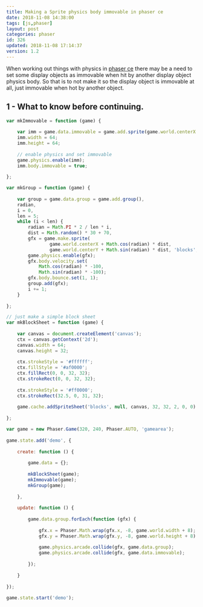 ```yaml
---
title: Making a Sprite physics body immovable in phaser ce
date: 2018-11-08 14:38:00
tags: [js,phaser]
layout: post
categories: phaser
id: 326
updated: 2018-11-08 17:14:37
version: 1.2
---
```


When working out things with physics in [phaser ce](https://photonstorm.github.io/phaser-ce/index.html) there may be a need to set some display objects as immovable when hit by another display object physics body. So that is to not make it so the display object is immovable at all, just immovable when hot by another object.

<!-- more -->

## 1 - What to know before continuing.


```js
var mkImmovable = function (game) {
 
    var imm = game.data.immovable = game.add.sprite(game.world.centerX - 32, game.world.centerY - 32, 'blocks', 0);
    imm.width = 64;
    imm.height = 64;
 
    // enable physics and set immovable
    game.physics.enable(imm);
    imm.body.immovable = true;
 
};
```

```js
var mkGroup = function (game) {
 
    var group = game.data.group = game.add.group(),
    radian,
    i = 0,
    len = 5;
    while (i < len) {
        radian = Math.PI * 2 / len * i,
        dist = Math.random() * 30 + 70,
        gfx = game.make.sprite(
                game.world.centerX + Math.cos(radian) * dist,
                game.world.centerY + Math.sin(radian) * dist, 'blocks', 1);
        game.physics.enable(gfx);
        gfx.body.velocity.set(
            Math.cos(radian) * -100,
            Math.sin(radian) * -100);
        gfx.body.bounce.set(1, 1);
        group.add(gfx);
        i += 1;
    }
 
};
```

```js
// just make a simple block sheet
var mkBlockSheet = function (game) {
 
    var canvas = document.createElement('canvas');
    ctx = canvas.getContext('2d');
    canvas.width = 64;
    canvas.height = 32;
 
    ctx.strokeStyle = '#ffffff';
    ctx.fillStyle = '#af0000';
    ctx.fillRect(0, 0, 32, 32);
    ctx.strokeRect(0, 0, 32, 32);
 
    ctx.strokeStyle = '#ff0000';
    ctx.strokeRect(32.5, 0, 31, 32);
 
    game.cache.addSpriteSheet('blocks', null, canvas, 32, 32, 2, 0, 0);
 
};
```

```js
var game = new Phaser.Game(320, 240, Phaser.AUTO, 'gamearea');
 
game.state.add('demo', {
 
    create: function () {
 
        game.data = {};
 
        mkBlockSheet(game);
        mkImmovable(game);
        mkGroup(game);
 
    },
 
    update: function () {
 
        game.data.group.forEach(function (gfx) {
 
            gfx.x = Phaser.Math.wrap(gfx.x, -8, game.world.width + 8);
            gfx.y = Phaser.Math.wrap(gfx.y, -8, game.world.height + 8);
 
            game.physics.arcade.collide(gfx, game.data.group);
            game.physics.arcade.collide(gfx, game.data.immovable);
 
        });
 
    }
 
});
 
game.state.start('demo');
```
